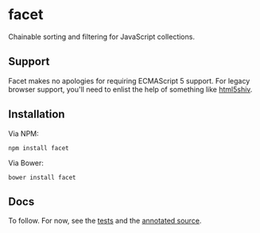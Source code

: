 # facet

Chainable sorting and filtering for JavaScript collections.

## Support

Facet makes no apologies for requiring ECMAScript 5 support. For legacy browser support, you'll need to enlist the help of something like [html5shiv](https://github.com/aFarkas/html5shiv).

## Installation

Via NPM:

```npm install facet```

Via Bower:

```bower install facet```

## Docs

To follow. For now, see the [tests](blob/master/test/facet.spec.js) and the [annotated source](blob/master/facet.js).
